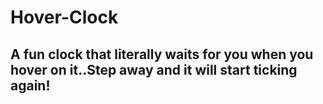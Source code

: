 # Hover-Clock
## A fun clock that literally waits for you when you hover on it..Step away and it will start ticking again!
